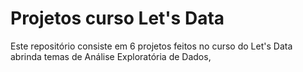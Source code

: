 # Projetos curso Let's Data

Este repositório consiste em 6 projetos feitos no curso do Let's Data abrinda temas de Análise Exploratória de Dados,
